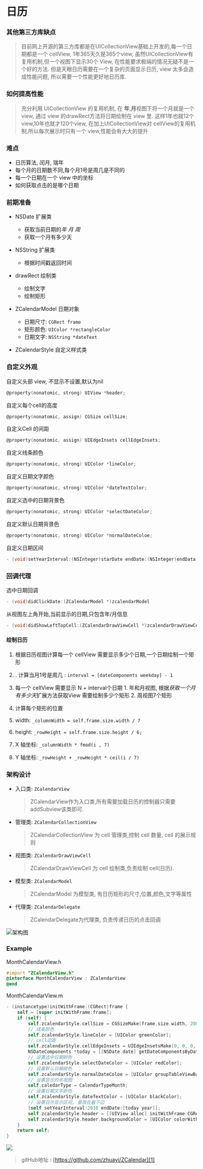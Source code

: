 # 日历
### 其他第三方库缺点
> 目前网上开源的第三方库都是在UICollectionView基础上开发的,每一个日期都是一个 cellView, 1年365天久是365个view, 虽然UICollectionView有复用机制,但一个视图下显示30个 View, 在性能要求极端的情况无疑不是一个好的方法. 
> 但是天眼日历需要在一个复杂的页面显示日历, view 太多会造成性能问题, 所以需要一个性能更好地日历库.


### 如何提高性能
> 充分利用 UICollectionView 的复用机制, 在 **年**,**月**视图下将一个月就是一个 view, 通过 view 的drawRect方法将日期绘制在 view 里. 
> 这样1年也就12个 view,10年也就才120个view, 在加上UICollectionView对 cellView的复用机制,所以每次展示时只有一个 view,性能会有大大的提升


### 难点
- 日历算法, 闰月, 瑞年
- 每个月的日期数不同,每个月1号是周几是不同的
- 每一个日期在一个 view 中的坐标
- 如何获取点击的是哪个日期


### 前期准备
- NSDate 扩展类
  - 获取当前日期的*年* *月* *周*
  - 获取一个月有多少天
- NSString 扩展类
  - 根据时间戳返回时间
- drawRect 绘制类
  - 绘制文字
  - 绘制矩形
- ZCalendarModel 日期对象
  - 日期尺寸: ```CGRect frame```
  - 矩形颜色: ```UIColor *rectangleColor```
  - 日期文字: ```NSString *dateText```
  
- ZCalendarStyle 自定义样式类
  


### 自定义外观

自定义头部 view, 不显示不设置,默认为nil

```objective-c
@property(nonatomic, strong) UIView *header;
```

自定义每个cell的高度

```objective-c
@property(nonatomic, assign) CGSize cellSize;
```

自定义Cell 的间距

```objective-c
@property(nonatomic, assign) UIEdgeInsets cellEdgeInsets;
```

自定义线条颜色

```objective-c
@property(nonatomic, strong) UIColor *lineColor;
```

自定义日期文字颜色

```objective-c
@property(nonatomic, strong) UIColor *dateTextColor;
```

自定义选中的日期背景色

```objective-c
@property(nonatomic, strong) UIColor *selectDateColor;
```

自定义默认日期背景色

```objective-c
@property(nonatomic, strong) UIColor *normalDateColoe;
```

自定义日期区间

```objective-c
- (void)setYearInterval:(NSInteger)starDate endDate:(NSInteger)endData;;
```

### 回调代理

选中日期回调

```objective-c
- (void)didClickDate:(ZCalendarModel *)zcalendarModel
```

从视图左上角开始,当前显示的日期,只包含年/月信息

```objective-c
- (void)didShowLeftTopCell:(ZCalendarDrawViewCell *)zcalendarDrawViewCell
```


#### 绘制日历
1. 根据日历视图计算每一个 cellView 需要显示多少个日期,一个日期绘制一个矩形
  1. . 计算当月1号是周几 : ```interval = [dateComponents weekday] - 1```
  2. 每一个 cellView 需要显示 N + interval个日期
    1. 年和月视图, 根据*获取一个月有多少天*扩展方法获取View 需要绘制多少个矩形
    2. 周视图7个矩形


2. 计算每个矩形的位置
  1. width: ```_columnWidth = self.frame.size.width / 7```
  2. height: ```_rowHeight = self.frame.size.height / 6;```  
  3. X 轴坐标: ```_columnWidth * fmod(i , 7)```
  4. Y 轴坐标: ```_rowHeight + _rowHeight * ceil(i / 7)```


### 架构设计
- 入口类: ```ZCalendarView```
  > ZCalendarView作为入口类,所有需要加载日历的控制器只需要addSubview该类即可.
- 管理类: ```ZCalendarCollectionView```
  > ZCalendarCollectionView 为 cell 管理类,控制 cell 数量, cell 的展示规则
- 视图类: ```ZCalendarDrawViewCell```
  > ZCalendarDrawViewCell 为 cell 绘制类,负责绘制 cell(日历).
- 模型类: ```ZCalendarModel```
  > ZCalendarModel 为模型类, 有日历矩形的尺寸,位置,颜色,文字等属性
- 代理类: ```ZCalendarDelegate```
  > ZCalendarDelegate为代理类, 负责传递日历的点击回调

![][image-1]


### Example

MonthCalendarView.h

```objective-c
#import "ZCalendarView.h"
@interface MonthCalendarView : ZCalendarView
@end
```

MonthCalendarView.m

```objective-c
- (instancetype)initWithFrame:(CGRect)frame {
	self = [super initWithFrame:frame];
    if (self) {
		self.zcalendarStyle.cellSize = CGSizeMake(frame.size.width, 200);
		// 线条颜色
		self.zcalendarStyle.lineColor = [UIColor greenColor];
		// cell边距
		self.zcalendarStyle.cellEdgeInsets = UIEdgeInsetsMake(0, 0, 0, 0);
		NSDateComponents *today = [[NSDate date] getDateComponentsByDate];
		// 设置选中日期颜色
		self.zcalendarStyle.selectDateColor = [UIColor redColor];
		// 设置默认日期颜色
		self.zcalendarStyle.normalDateColoe = [UIColor groupTableViewBackgroundColor];
		// 设置显示的年视图
		self.caledarType = CalendarTypeMonth;
		// 设置日期文字颜色
		self.zcalendarStyle.dateTextColor = [UIColor blackColor];
		// 设置日历显示区间, 要放在最下边
		[self setYearInterval:2010 endDate:[today year]];
		self.zcalendarStyle.header = [[UIView alloc] initWithFrame:CGRectMake(0, 0, frame.size.width, 44)];
		self.zcalendarStyle.header.backgroundColor = [UIColor colorWithPatternImage:[UIImage imageNamed:@"MonthHeader"]];
	}
	return self;
}
```    



 ![][image-2]

> gitHub地址 : [https://github.com/zhuayi/ZCalendar][1]

[1]:  https://github.com/zhuayi/ZCalendar

[image-1]:  http://ww4.sinaimg.cn/large/687dbab7jw1er8q9ojjupj20vw0cpwfq.jpg "架构图"
[image-2]:  https://raw.githubusercontent.com/zhuayi/ZCalendar/master/screenshot.png